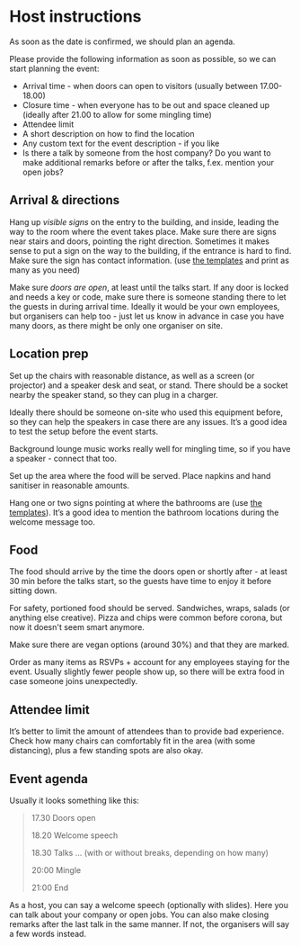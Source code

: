# Host instructions

As soon as the date is confirmed, we should plan an agenda.

Please provide the following information as soon as possible, so we can start planning the event: 

- Arrival time - when doors can open to visitors (usually between 17.00-18.00)
- Closure time - when everyone has to be out and space cleaned up (ideally after 21.00 to allow for some mingling time)
- Attendee limit
- A short description on how to find the location
- Any custom text for the event description - if you like
- Is there a talk by someone from the host company? Do you want to make additional remarks before or after the talks, f.ex. mention your open jobs?

## Arrival & directions 

Hang up _visible signs_ on the entry to the building, and inside, leading the way to the room where the event takes place. Make sure there are signs near stairs and doors, pointing the  right direction. Sometimes it makes sense to put a sign on the way to the building, if the entrance is hard to find. Make sure the sign has contact information. (use [the templates](poster-templates.md) and print as many as you need)

Make sure _doors are open_, at least until the talks start. If any door is locked and needs a key or code, make sure there is someone standing there to let the guests in during arrival time. Ideally it would be your own employees, but organisers can help too - just let us know in advance in case you have many doors, as there might be only one organiser on site.

## Location prep

Set up the chairs with reasonable distance, as well as a screen (or projector) and a speaker desk and seat, or stand. There should be a socket nearby the speaker stand, so they can plug in a charger. 

Ideally there should be someone on-site who used this equipment before, so they can help the speakers in case there are any issues. It’s a good idea to test the setup before the event starts. 

Background lounge music works really well for mingling time, so if you have a speaker - connect that too. 

Set up the area where the food will be served. Place napkins and hand sanitiser in reasonable amounts. 

Hang one or two signs pointing at where the bathrooms are (use [the templates](poster-templates.md)). It’s a good idea to mention the bathroom locations during the welcome message too. 

## Food 

The food should arrive by the time the doors open or shortly after - at least 30 min before the talks start, so the guests have time to enjoy it before sitting down.

For safety, portioned food should be served. Sandwiches, wraps, salads (or anything else creative). Pizza and chips were common before corona, but now it doesn't seem smart anymore.

Make sure there are vegan options (around 30%) and that they are marked.

Order as many items as RSVPs + account for any employees staying for the event. Usually slightly fewer people show up, so there will be extra food in case someone joins unexpectedly. 

## Attendee limit 

It’s better to limit the amount of attendees than to provide bad experience. Check how many chairs can comfortably fit in the area (with some distancing), plus a few standing spots are also okay. 

## Event agenda

Usually it looks something like this:

> 17.30 Doors open
>
> 18.20 Welcome speech 
>
> 18.30 Talks ... (with or without breaks, depending on how many)
>
> 20:00 Mingle
> 
> 21:00 End 

As a host, you can say a welcome speech (optionally with slides). Here you can talk about your company or open jobs. You can also make closing remarks after the last talk in the same manner. If not, the organisers will say a few words instead. 
